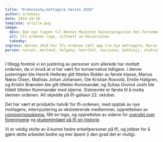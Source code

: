 ```yaml
---
title: "Ordens&shy;mottagere høsten 2016"
author: arnehass
date: 2016-10-30
template: article.pug
image:
  desc: Den nye logoen til Hennes Majestet Keiserpingvinen den Fornemmes orden
  alt: Ifi-ordenen logo, silhuett av Keiserinnen
  takenby: 
ingress: Høsten 2016 har Ifi-ordenen tatt opp tre nye mottagere; Narve Trædal, Morten Dæhlen, og Helga Nyrud.
person: narvet, mortend, helgany, henrihel, mariusno, mathiajj, olekros, emiliha, kribrae, joshi
---
```


I tillegg foretok vi en justering av personer som allerede har mottatt ordenen, da vi innså at vi har vært for konservative tidligere. I denne justeringen ble Henrik Hellerøy gitt tittelen Ridder av første klasse, Marius Næss Olsen, Mathias Johan Johansen, Ole Kristian Rosvold, Emilie Hallgren, og Kristin Brænden ble gitt tittelen Kommandør, og Suhas Govind Joshi ble tildelt tittelen Kommandør med stjerne. Sistnevnte er første til å motta dennen ordenen. Alt skjedde på Ifi-gallaen 22. oktober.

Det har vært et produktiv halvår for Ifi-ordenen, med opptak av nye mottagere, internjustering av eksisterende medlemmer, opprettelsen av [nomineringsskjema](../../nominate), fått en logo, og opprettelse av sidene for [oversikt over foreningene](../../association) og [studentmiljøet på Ifi sin historie](../../history).

Vi er veldig stolte av å kunne hedre enkeltpersoner på Ifi, og jobber for å gjøre dette arbeidet bedre og mer åpent (i den grad det er mulig).